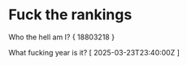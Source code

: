 # Fuck the rankings

Who the hell am I?
{ 18803218 }

What fucking year is it?
[ 2025-03-23T23:40:00Z ]

